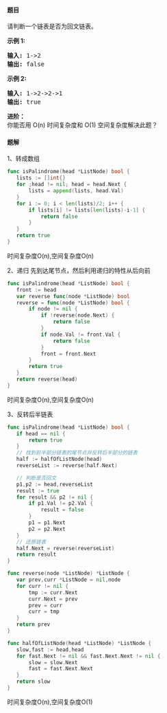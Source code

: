 #### 题目
<p>请判断一个链表是否为回文链表。</p>

<p><strong>示例 1:</strong></p>

<pre><strong>输入:</strong> 1-&gt;2
<strong>输出:</strong> false</pre>

<p><strong>示例 2:</strong></p>

<pre><strong>输入:</strong> 1-&gt;2-&gt;2-&gt;1
<strong>输出:</strong> true
</pre>

<p><strong>进阶：</strong><br>
你能否用&nbsp;O(n) 时间复杂度和 O(1) 空间复杂度解决此题？</p>


 #### 题解
 1、转成数组
 ```go
func isPalindrome(head *ListNode) bool {
	lists := []int{}
	for ;head != nil; head = head.Next {
		lists = append(lists, head.Val)
	}
	for i := 0; i < len(lists)/2; i++ {
		if lists[i] != lists[len(lists)-i-1] {
			return false
		}
	}
	return true
}
```
 时间复杂度O(n),空间复杂度O(n)
 
 2、递归
 先到达尾节点，然后利用递归的特性从后向前
 ```go
func isPalindrome(head *ListNode) bool {
	front := head
	var reverse func(node *ListNode) bool
	reverse = func(node *ListNode) bool {
		if node != nil {
			if !reverse(node.Next) {
				return false
			}
			if node.Val != front.Val {
				return false
			}
			front = front.Next
		}
		return true
	}
	return reverse(head)
}
```
 时间复杂度O(n),空间复杂度O(n)
 
 3、反转后半链表
 ```go
func isPalindrome(head *ListNode) bool {
	if head == nil {
		return true
	}
	// 找到前半部分链表的尾节点并反转后半部分的链表
	half := halfOfListNode(head)
	reverseList := reverse(half.Next)

	// 判断是否回文
	p1,p2 := head,reverseList
	result := true
	for result && p2 != nil {
		if p1.Val != p2.Val {
			result = false
		}
		p1 = p1.Next
		p2 = p2.Next
	}
	// 还原链表
	half.Next = reverse(reverseList)
	return result
}

func reverse(node *ListNode) *ListNode {
	var prev,curr *ListNode = nil,node
	for curr != nil {
		tmp := curr.Next
		curr.Next = prev
		prev = curr
		curr = tmp
	}
	return prev
}

func halfOfListNode(head *ListNode) *ListNode {
	slow,fast := head,head
	for fast.Next != nil && fast.Next.Next != nil {
		slow = slow.Next
		fast = fast.Next.Next
	}
	return slow
}
```
 时间复杂度O(n),空间复杂度O(1)